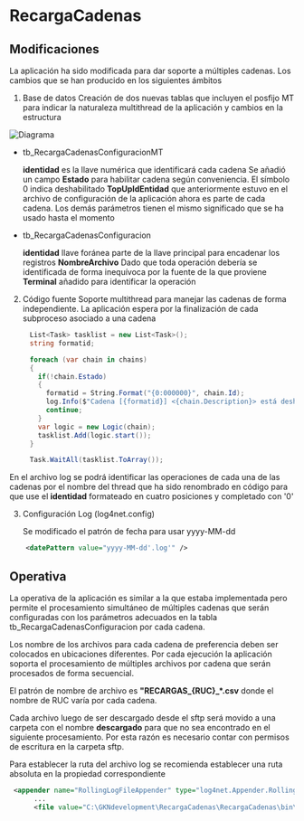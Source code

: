 # RecargaCadenas

## Modificaciones

La aplicación ha sido modificada para dar soporte a múltiples cadenas. Los cambios que se han producido en los siguientes ámbitos

1. Base de datos
	Creación de dos nuevas tablas que incluyen el posfijo MT para indicar la naturaleza multithread de la aplicación y cambios en la estructura
	
![Diagrama](https://iili.io/HW4OuUb.png)

- tb_RecargaCadenasConfiguracionMT

	**identidad** es la llave numérica que identificará cada cadena
	Se añadió un campo **Estado** para habilitar cadena según conveniencia. El símbolo 0 indica deshabilitado
	**TopUpIdEntidad** que anteriormente estuvo en el archivo de configuración de la aplicación ahora es parte de cada cadena.
	Los demás parámetros tienen el mismo significado que se ha usado hasta el momento 
- tb_RecargaCadenasConfiguracion
	
	**identidad** llave foránea parte de  la llave principal para encadenar los registros
	**NombreArchivo** Dado que toda operación debería se identificada de forma inequívoca por la fuente de la que proviene
	**Terminal** añadido para identificar la operación  
	

2.  Código fuente
Soporte multithread para manejar las cadenas de forma independiente. La aplicación espera por la finalización de cada subproceso asociado a una cadena

```C#
     List<Task> tasklist = new List<Task>();
     string formatid;

     foreach (var chain in chains)
     {
       if(!chain.Estado)
       {
         formatid = String.Format("{0:000000}", chain.Id);
         log.Info($"Cadena [{formatid}] <{chain.Description}> está deshablitada");
         continue;
       }
       var logic = new Logic(chain);
       tasklist.Add(logic.start());
     }

     Task.WaitAll(tasklist.ToArray());
```

En el archivo log se podrá identificar las operaciones de cada una de las cadenas por el nombre del thread que ha sido renombrado en código para que use el **identidad** formateado en cuatro posiciones y completado con '0' 

3. Configuración Log (log4net.config)

	Se modificado el patrón de fecha para usar yyyy-MM-dd

```xml
	<datePattern value="yyyy-MM-dd'.log'" />
```

## Operativa

La operativa de la aplicación es similar a la que estaba implementada pero permite el procesamiento simultáneo de múltiples cadenas que serán configuradas con los parámetros adecuados en la tabla tb_RecargaCadenasConfiguracion por cada cadena.

Los nombre de los archivos para cada cadena de preferencia deben ser colocados en ubicaciones diferentes. Por cada ejecución la aplicación soporta el procesamiento de múltiples archivos por cadena que serán procesados de forma secuencial.

El patrón de nombre de archivo es **"RECARGAS_{RUC}_*.csv** donde el nombre de RUC varía por cada cadena.

Cada archivo luego de ser descargado desde el sftp será movido a una carpeta con el nombre **descargado** para que no sea encontrado en el siguiente procesamiento. Por esta razón es necesario contar con permisos de escritura en la carpeta sftp.

Para establecer la ruta del archivo log se recomienda establecer una ruta absoluta en la propiedad correspondiente

```xml
 <appender name="RollingLogFileAppender" type="log4net.Appender.RollingFileAppender">
      ...
      <file value="C:\GKNdevelopment\RecargaCadenas\RecargaCadenas\bin\Release\netcoreapp3.1\log\" />

```